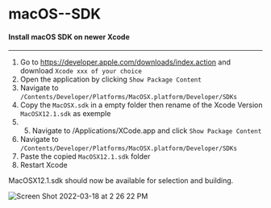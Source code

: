 # macOS--SDK

#### Install macOS SDK on newer Xcode

----------------------------------------------------

1. Go to https://developer.apple.com/downloads/index.action and download `Xcode xxx of your choice` 
2. Open the application by clicking `Show Package Content`
3. Navigate to `/Contents/Developer/Platforms/MacOSX.platform/Developer/SDKs`
4. Copy the `MacOSX.sdk` in a empty folder then rename of the Xcode Version `MacOSX12.1.sdk` as exemple
5. 5. Navigate to /Applications/XCode.app and click `Show Package Content`
6. Navigate to `/Contents/Developer/Platforms/MacOSX.platform/Developer/SDKs`
7. Paste the copied `MacOSX12.1.sdk` folder
8. Restart Xcode

MacOSX12.1.sdk should now be available for selection and building.

![Screen Shot 2022-03-18 at 2 26 22 PM](https://user-images.githubusercontent.com/6248794/159061908-a67f1355-e76d-4023-b351-e131d9d924d2.png)
